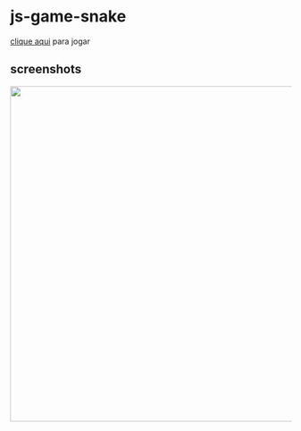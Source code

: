 # js-game-snake

[clique aqui](https://js-game-snake.netlify.app/) para jogar


## screenshots

<img src="https://js-game-snake.netlify.app/img/screenshot/01_shot.png" width="600px">